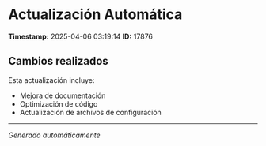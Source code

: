 # Actualización Automática

**Timestamp:** 2025-04-06 03:19:14
**ID:** 17876

## Cambios realizados

Esta actualización incluye:
- Mejora de documentación
- Optimización de código
- Actualización de archivos de configuración

---
*Generado automáticamente*

